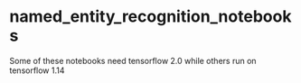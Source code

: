 # named_entity_recognition_notebooks

Some of these notebooks need tensorflow 2.0 while others run on tensorflow 1.14
